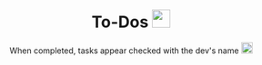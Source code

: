<div align='center'>

  # To-Dos <img width=32 src='https://cdn.jsdelivr.net/gh/twitter/twemoji@14.0.2/assets/svg/1f4cb.svg'/>

  When completed, tasks appear checked with the dev's name <img width=20 src='https://cdn.jsdelivr.net/gh/twitter/twemoji@14.0.2/assets/svg/1f4bb.svg'/>
</div>
<br/>
<br/>
<br/>

